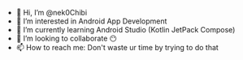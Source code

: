 - 👋 Hi, I’m @nek0Chibi
- 👀 I’m interested in Android App Development
- 🌱 I’m currently learning Android Studio (Kotlin JetPack Compose)
- 💞️ I’m looking to collaborate 😶
- 📫 How to reach me: Don't waste ur time by trying to do that

<!---
nek0Chibi/nek0Chibi is a ✨ special ✨ repository because its `README.md` (this file) appears on your GitHub profile.
You can click the Preview link to take a look at your changes.
--->
